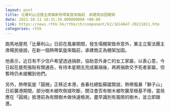 ```yaml
---
layout: post
title: 比華利山法團主席稱新熱帶氣旋來臨前　承建商加固棚架
date: 2021-10-11 16:31:39.000000000 +08:00
link: https://news.rthk.hk/rthk/ch/component/k2/1614647-20211011.htm
categories: rthk
---
```


跑馬地屋苑「比華利山」日前在風暴期間，發生塌棚架致命意外，業主立案法團主席楊民儉說，在新一個熱帶氣旋來臨前，承建商正為棚架加固。

他表示，近日有不少住戶希望透過捐款，協助意外身亡的女工家屬，以表心意，今日起在屋苑張貼有關通告，有待本星期五完成募捐後，再將捐款交予死者家屬，但暫時仍未接觸到他們。

另外，熱帶氣旋「圓規」正移近本港，長春社總監蘇國賢說，熱帶風暴「獅子山」日前襲港期間，部分樹木被吹倒或吹斷，關注會否有樹木被吹襲至根基不穩，當局應在「圓規」抵港前為有關樹木做快速檢測，盡早識別有風險的樹木，並立即跟進。
